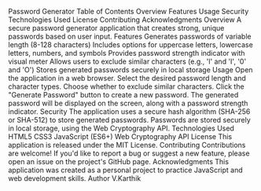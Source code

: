Password Generator
Table of Contents
Overview
Features
Usage
Security
Technologies Used
License
Contributing
Acknowledgments
Overview
A secure password generator application that creates strong, unique passwords based on user input.
Features
Generates passwords of variable length (8-128 characters)
Includes options for uppercase letters, lowercase letters, numbers, and symbols
Provides password strength indicator with visual meter
Allows users to exclude similar characters (e.g., 'l' and 'I', '0' and 'O')
Stores generated passwords securely in local storage
Usage
Open the application in a web browser.
Select the desired password length and character types.
Choose whether to exclude similar characters.
Click the "Generate Password" button to create a new password.
The generated password will be displayed on the screen, along with a password strength indicator.
Security
The application uses a secure hash algorithm (SHA-256 or SHA-512) to store generated passwords.
Passwords are stored securely in local storage, using the Web Cryptography API.
Technologies Used
HTML5
CSS3
JavaScript (ES6+)
Web Cryptography API
License
This application is released under the MIT License.
Contributing
Contributions are welcome! If you'd like to report a bug or suggest a new feature, please open an issue on the project's GitHub page.
Acknowledgments
This application was created as a personal project to practice JavaScript and web development skills.
Author 
V.Karthik
